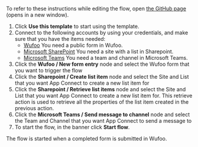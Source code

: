 To refer to these instructions while editing the flow, open [the GitHub page](https://github.com/ot4i/app-connect-templates/tree/main/resources/markdown/Create%20a%20list%20item%20in%20SharePoint%20when%20a%20Wufoo%20form%20is%20submitted_instructions.md) (opens in a new window).

1.	Click **Use this template** to start using the template.
2.	Connect to the following accounts by using your credentials, and make sure that you have the items needed:
    -	[Wufoo](https://ibm.biz/acwufoo)  You need a public form in Wufoo.
    -	[Microsoft SharePoint](https://ibm.biz/acsharepoint) You need a site with a list in Sharepoint.
    -   [Microsoft Teams](https://ibm.biz/acmsteams)  You need a team and channel in Microsoft Teams.
3.	Click the **Wufoo / New form entry** node and select the Wufoo form that you want to trigger the flow
4.	Click the **Sharepoint / Create list item** node and select the Site and List that you want App Connect to create a new list item for
5.	Click the **Sharepoint / Retrieve list items** node and select the Site and List that you want App Connect to create a new list item for.  This retrieve action is used to retrieve all the properties of the list item created in the previous action.
6.	Click the **Microsoft Teams / Send message to channel** node and select the Team and Channel that you want App Connect to send a message to
7.	To start the flow, in the banner click **Start flow**.

The flow is started when a completed form is submitted in Wufoo.
